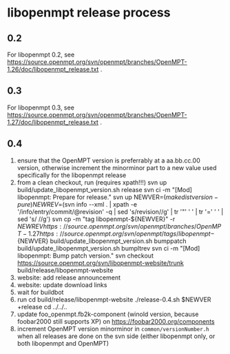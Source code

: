 libopenmpt release process
==========================

0.2
---

For libopenmpt 0.2, see
https://source.openmpt.org/svn/openmpt/branches/OpenMPT-1.26/doc/libopenmpt_release.txt
.

0.3
---

For libopenmpt 0.3, see
https://source.openmpt.org/svn/openmpt/branches/OpenMPT-1.27/doc/libopenmpt_release.txt
.

0.4
---

 1. ensure that the OpenMPT version is preferrably at a aa.bb.cc.00 version,
    otherwise increment the minorminor part to a new value used specifically for
    the libopenmpt release
 2. from a clean checkout, run (requires xpath!!!)
        svn up
        build/update_libopenmpt_version.sh release
        svn ci -m "[Mod] libopenmpt: Prepare for release."
        svn up
        NEWVER=$(make distversion-pure)
        NEWREV=$(svn info --xml . | xpath -e '/info/entry/commit/@revision' -q | sed 's/revision//g' | tr '"' ' ' | tr '=' ' ' | sed 's/ //g')
        svn cp -m "tag libopenmpt-${NEWVER}" -r ${NEWREV} https://source.openmpt.org/svn/openmpt/branches/OpenMPT-1.27 https://source.openmpt.org/svn/openmpt/tags/libopenmpt-${NEWVER}
        build/update_libopenmpt_version.sh bumppatch
        build/update_libopenmpt_version.sh bumpltrev
        svn ci -m "[Mod] libopenmpt: Bump patch version."
        svn checkout https://source.openmpt.org/svn/libopenmpt-website/trunk build/release/libopenmpt-website
 3. website: add release announcement
 4. website: update download links
 5. wait for buildbot
 6. run
        cd build/release/libopenmpt-website
        ./release-0.4.sh $NEWVER +release
        cd ../../..
 7. update foo_openmpt.fb2k-component (winold version, because foobar2000 still
    supports XP) on https://foobar2000.org/components
 8. increment OpenMPT version minorminor in `common/versionNumber.h` when all
    releases are done on the svn side (either libopenmpt only, or both
    libopenmpt and OpenMPT)


